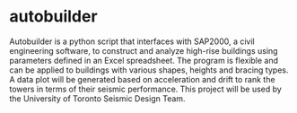 # autobuilder

Autobuilder is a python script that interfaces with SAP2000, a civil engineering software, 
to construct and analyze high-rise buildings using parameters defined in an Excel spreadsheet.
The program is flexible and can be applied to buildings with various shapes, heights and bracing types.
A data plot will be generated based on acceleration and drift to rank the towers in terms of their seismic performance.
This project will be used by the University of Toronto Seismic Design Team.
